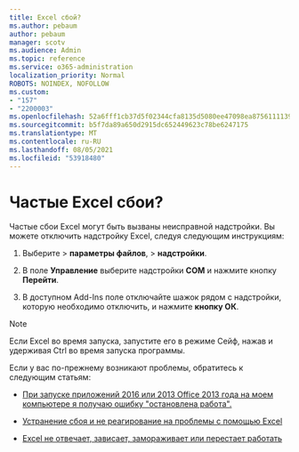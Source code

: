 ```yaml
---
title: Excel сбой?
ms.author: pebaum
author: pebaum
manager: scotv
ms.audience: Admin
ms.topic: reference
ms.service: o365-administration
localization_priority: Normal
ROBOTS: NOINDEX, NOFOLLOW
ms.custom:
- "157"
- "2200003"
ms.openlocfilehash: 52a6fff1cb37d5f02344cfa8135d5080ee47098ea87561111390acaf4201b30d
ms.sourcegitcommit: b5f7da89a650d2915dc652449623c78be6247175
ms.translationtype: MT
ms.contentlocale: ru-RU
ms.lasthandoff: 08/05/2021
ms.locfileid: "53918480"
---
```

# <a name="frequent-excel-crashes"></a>Частые Excel сбои?

Частые сбои Excel могут быть вызваны неисправной надстройки. Вы можете отключить надстройку Excel, следуя следующим инструкциям:
  
1. Выберите  \> **параметры файлов**, \> **надстройки**.

2. В поле **Управление** выберите надстройки **COM** и нажмите кнопку **Перейти**.

3. В доступном Add-Ins поле отключайте шажок рядом с надстройки, которую необходимо отключить, и нажмите **кнопку ОК**.

> [!NOTE]
> Если Excel во время запуска, запустите его в режиме Сейф, нажав и удерживая Ctrl во время запуска программы.
  
Если у вас по-прежнему возникают проблемы, обратитесь к следующим статьям:
  
- [При запуске приложений 2016 или 2013 Office 2013 года на моем компьютере я получаю ошибку "остановлена работа".](https://support.office.com/article/52bd7985-4e99-4a35-84c8-2d9b8301a2fa.aspx)

- [Устранение сбоя и не реагирование на проблемы с помощью Excel](https://support.microsoft.com/help/2758592/how-to-troubleshoot-crashing-and-not-responding-issues-with-excel)

- [Excel не отвечает, зависает, замораживает или перестает работать](https://support.office.com/article/37e7d3c9-9e84-40bf-a805-4ca6853a1ff4.aspx)
